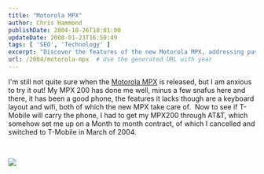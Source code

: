 ```yaml
---
title: "Motorola MPX"
author: Chris Hammond
publishDate: 2004-10-26T10:01:00
updateDate: 2008-01-23T16:50:49
tags: [ 'SEO', 'Technology' ]
excerpt: "Discover the features of the new Motorola MPX, addressing past shortcomings. Find out about its keyboard layout and Wi-Fi capabilities."
url: /2004/motorola-mpx  # Use the generated URL with year
---
```

<P>I'm still not quite sure when the <A href="https://www.motorola.com/motoinfo/product/details/0,,48,00.html">Motorola MPX</A> is released, but I am anxious to try it out! My MPX 200 has done me well, minus a few snafus here and there, it has been a good phone, the features it lacks though are a keyboard layout and wifi, both of which the new MPX take care of.&nbsp; Now to see if T-Mobile will carry the phone, I had to get my MPX200 through AT&amp;T, which somehow set me up on a Month to month contract, of which I cancelled and switched to T-Mobile in March of 2004.</P> <P>&nbsp;</P><IMG src="https://a508.g.akamai.net/7/508/787/20040506182228/www.motorola.com/mot/image/5/5856_MotImage.jpg">

